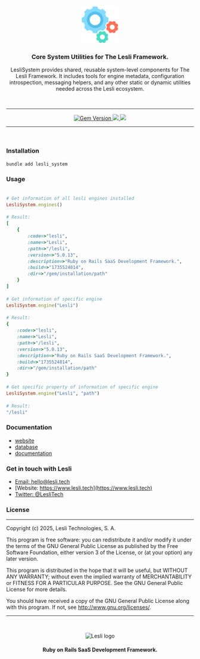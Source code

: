 
<div align="center">
    <img width="100" alt="LesliSystem logo" src="./docs/images/system-logo.svg" />
    <h3 align="center" class="has-text-centered">Core System Utilities for The Lesli Framework.</h3>
    <p align="center" class="has-text-centered">
        LesliSystem provides shared, reusable system-level components for The Lesli Framework.
        It includes tools for engine metadata, configuration introspection, messaging helpers,
        and any other static or dynamic utilities needed across the Lesli ecosystem.
    </p>
</div>

<br />
<hr/>

<div align="center" class="documentation-statics">
    <a target="blank" href="https://rubygems.org/gems/lesli">
        <img height="22" alt="Gem Version" src="https://badge.fury.io/rb/lesli.svg"/>
    </a>
    <a class="mx-2" href="https://codecov.io/github/LesliTech/Lesli"> 
        <img height="22" src="https://codecov.io/github/LesliTech/Lesli/graph/badge.svg?token=2O12NENK5Y"/> 
    </a>
    <a href="https://codecov.io/github/LesliTech/LesliBabel"> 
        <img height="22" src="https://sonarcloud.io/api/project_badges/measure?project=LesliTech_LesliBabel&metric=sqale_rating"/> 
    </a>
</div>

<hr/>
<br />

### Installation

```shell
bundle add lesli_system
```

### Usage
```ruby

# Get information of all lesli engines installed
LesliSystem.engines()

# Result:
[
    {
        :code=>"lesli", 
        :name=>"Lesli", 
        :path=>"/lesli", 
        :version=>"5.0.13", 
        :description=>"Ruby on Rails SaaS Development Framework.", 
        :build=>"1735524814", 
        :dir=>"/gem/installation/path"
    }
]

# Get information of specific engine
LesliSystem.engine("Lesli")

# Result:
{
    :code=>"lesli", 
    :name=>"Lesli", 
    :path=>"/lesli", 
    :version=>"5.0.13", 
    :description=>"Ruby on Rails SaaS Development Framework.", 
    :build=>"1735524814", 
    :dir=>"/gem/installation/path"
}

# Get specific property of information of specific engine
LesliSystem.engine("Lesli", "path")

# Result:
"/lesli"
```

### Documentation
* [website](https://www.lesli.dev/)
* [database](./docs/database.md)
* [documentation](https://www.lesli.dev/gems/gems/)


### Get in touch with Lesli

* [Email: hello@lesli.tech](hello@lesli.tech)
* [Website: https://www.lesli.tech](https://www.lesli.tech)
* [Twitter: @LesliTech](https://twitter.com/LesliTech)


### License
-------
Copyright (c) 2025, Lesli Technologies, S. A.

This program is free software: you can redistribute it and/or modify
it under the terms of the GNU General Public License as published by
the Free Software Foundation, either version 3 of the License, or
(at your option) any later version.

This program is distributed in the hope that it will be useful,
but WITHOUT ANY WARRANTY; without even the implied warranty of
MERCHANTABILITY or FITNESS FOR A PARTICULAR PURPOSE. See the
GNU General Public License for more details.

You should have received a copy of the GNU General Public License
along with this program. If not, see http://www.gnu.org/licenses/.

<hr />
<br />

<p align="center">
    <img width="200" alt="Lesli logo" src="https://cdn.lesli.tech/lesli/brand/app-logo.svg" />
    <h4 align="center">Ruby on Rails SaaS Development Framework.</h4>
</p>

